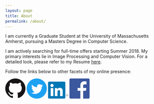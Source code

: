 ```yaml
---
layout: page
title: About
permalink: /about/
---
```


I am currently a Graduate Student at the University of Massachusetts Amherst, pursuing a Masters Degree in Computer Science.

<!-- I am actively searching for participating in Internships for Summer 2017. You can view my Resume [here](../Resume/) -->
I am actively searching for full-time offers starting Summer 2018. My primary interests lie in Image Processing and Computer Vision. For a detailed look, please refer to my Resume <a href="https://www.dropbox.com/s/n6778yfjp6zbiky/Nishit_Parekh_Resume.pdf" target="_blank">here</a>.

Follow the links below to other facets of my online presence:

<a href="https://www.github.com/parekhnish"><img src="../Images/Logos/github.png" alt="My GitHub Repositories" width="64"/></a>
<a href="https://www.twitter.com/parekhnish"><img src="../Images/Logos/twitter.png" alt="My Twitter Profile" width="64"/></a>
<a href="https://www.linkedin.com/in/nishit-parekh"><img src="../Images/Logos/linkedin.png" alt="My LinkedIn Profile" width="64"/></a>
<a href="https://www.facebook.com/parekhnish"><img src="../Images/Logos/facebook.png" alt="My Facebook Profile" width="64"/></a>
